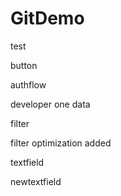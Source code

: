 # GitDemo
test

button

authflow

developer one data

filter

filter optimization added


textfield

newtextfield
